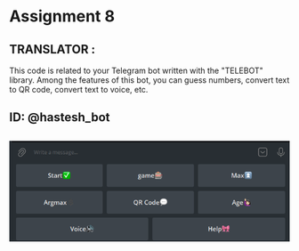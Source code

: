 # Assignment 8


## TRANSLATOR :

This code is related to your Telegram bot written with the  "TELEBOT" library. Among the features of this bot, you can guess numbers, convert text to QR code, convert text to voice, etc.

## ID: @hastesh_bot

![screanshot](/assignment%209/Screenshot%20(145).png)
---